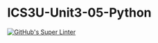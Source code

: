 # ICS3U-Unit3-05-Python

[![GitHub's Super Linter](https://github.com/trent-hodgins-01/ICS3U-Unit3-05-Python/workflows/GitHub's%20Super%20Linter/badge.svg)](https://github.com/trent-hodgins-01/ICS3U-Unit3-05-Python/actions)
